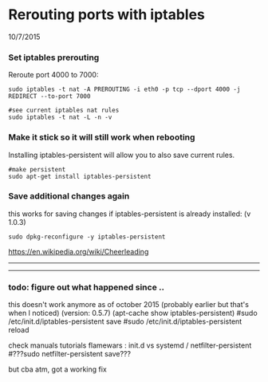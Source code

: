 # Rerouting ports with iptables #
10/7/2015

### Set iptables prerouting ###
Reroute port 4000 to 7000:

	
	sudo iptables -t nat -A PREROUTING -i eth0 -p tcp --dport 4000 -j REDIRECT --to-port 7000

	#see current iptables nat rules
	sudo iptables -t nat -L -n -v


### Make it stick so it will still work when rebooting ###
Installing iptables-persistent will allow you to also save current rules.

	#make persistent
	sudo apt-get install iptables-persistent
	

### Save additional changes again ###

 this works for saving changes if iptables-persistent is already installed: (v 1.0.3)

	sudo dpkg-reconfigure -y iptables-persistent


https://en.wikipedia.org/wiki/Cheerleading


----------

----------



### todo: figure out what happened since ..  ###

this doesn't work anymore as of october 2015 (probably earlier but that's when I noticed)
(version: 0.5.7) (apt-cache show iptables-persistent)
	#sudo /etc/init.d/iptables-persistent save
	#sudo /etc/init.d/iptables-persistent reload	

	
check manuals tutorials flamewars : init.d vs systemd / netfilter-persistent
	#???sudo netfilter-persistent save???

but cba atm, got a working fix



	
    
